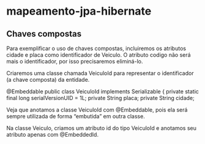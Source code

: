 # mapeamento-jpa-hibernate

## Chaves compostas

Para exemplificar o uso de chaves compostas, incluiremos os atributos cidade
e placa como identificador de Veiculo. O atributo codigo não será mais o
identificador, por isso precisaremos eliminá-lo.

Criaremos uma classe chamada VeiculoId para representar o identificador (a
chave composta) da entidade.

@Embeddable
public class VeiculoId implements Serializable {
private static final long serialVersionUID = 1L;
private String placa;
private String cidade;

Veja que anotamos a classe VeiculoId com @Embeddable, pois ela será sempre
utilizada de forma “embutida” em outra classe.

Na classe Veiculo, criamos um atributo id do tipo VeiculoId e anotamos seu
atributo apenas com @EmbeddedId.

